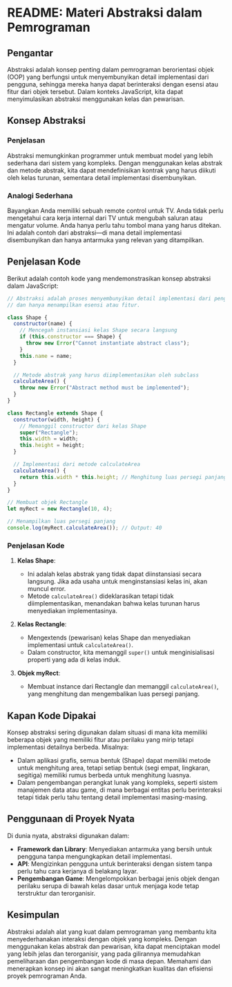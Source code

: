 # README: Materi Abstraksi dalam Pemrograman

## Pengantar

Abstraksi adalah konsep penting dalam pemrograman berorientasi objek (OOP) yang berfungsi untuk menyembunyikan detail implementasi dari pengguna, sehingga mereka hanya dapat berinteraksi dengan esensi atau fitur dari objek tersebut. Dalam konteks JavaScript, kita dapat menyimulasikan abstraksi menggunakan kelas dan pewarisan.

## Konsep Abstraksi

### Penjelasan

Abstraksi memungkinkan programmer untuk membuat model yang lebih sederhana dari sistem yang kompleks. Dengan menggunakan kelas abstrak dan metode abstrak, kita dapat mendefinisikan kontrak yang harus diikuti oleh kelas turunan, sementara detail implementasi disembunyikan.

### Analogi Sederhana

Bayangkan Anda memiliki sebuah remote control untuk TV. Anda tidak perlu mengetahui cara kerja internal dari TV untuk mengubah saluran atau mengatur volume. Anda hanya perlu tahu tombol mana yang harus ditekan. Ini adalah contoh dari abstraksi—di mana detail implementasi disembunyikan dan hanya antarmuka yang relevan yang ditampilkan.

## Penjelasan Kode

Berikut adalah contoh kode yang mendemonstrasikan konsep abstraksi dalam JavaScript:

```javascript
// Abstraksi adalah proses menyembunyikan detail implementasi dari pengguna
// dan hanya menampilkan esensi atau fitur.

class Shape {
  constructor(name) {
    // Mencegah instansiasi kelas Shape secara langsung
    if (this.constructor === Shape) {
      throw new Error("Cannot instantiate abstract class");
    }
    this.name = name;
  }

  // Metode abstrak yang harus diimplementasikan oleh subclass
  calculateArea() {
    throw new Error("Abstract method must be implemented");
  }
}

class Rectangle extends Shape {
  constructor(width, height) {
    // Memanggil constructor dari kelas Shape
    super("Rectangle");
    this.width = width;
    this.height = height;
  }

  // Implementasi dari metode calculateArea
  calculateArea() {
    return this.width * this.height; // Menghitung luas persegi panjang
  }
}

// Membuat objek Rectangle
let myRect = new Rectangle(10, 4);

// Menampilkan luas persegi panjang
console.log(myRect.calculateArea()); // Output: 40
```

### Penjelasan Kode

1. **Kelas Shape**:

   - Ini adalah kelas abstrak yang tidak dapat diinstansiasi secara langsung. Jika ada usaha untuk menginstansiasi kelas ini, akan muncul error.
   - Metode `calculateArea()` dideklarasikan tetapi tidak diimplementasikan, menandakan bahwa kelas turunan harus menyediakan implementasinya.

2. **Kelas Rectangle**:

   - Mengextends (pewarisan) kelas Shape dan menyediakan implementasi untuk `calculateArea()`.
   - Dalam constructor, kita memanggil `super()` untuk menginisialisasi properti yang ada di kelas induk.

3. **Objek myRect**:
   - Membuat instance dari Rectangle dan memanggil `calculateArea()`, yang menghitung dan mengembalikan luas persegi panjang.

## Kapan Kode Dipakai

Konsep abstraksi sering digunakan dalam situasi di mana kita memiliki beberapa objek yang memiliki fitur atau perilaku yang mirip tetapi implementasi detailnya berbeda. Misalnya:

- Dalam aplikasi grafis, semua bentuk (Shape) dapat memiliki metode untuk menghitung area, tetapi setiap bentuk (segi empat, lingkaran, segitiga) memiliki rumus berbeda untuk menghitung luasnya.
- Dalam pengembangan perangkat lunak yang kompleks, seperti sistem manajemen data atau game, di mana berbagai entitas perlu berinteraksi tetapi tidak perlu tahu tentang detail implementasi masing-masing.

## Penggunaan di Proyek Nyata

Di dunia nyata, abstraksi digunakan dalam:

- **Framework dan Library**: Menyediakan antarmuka yang bersih untuk pengguna tanpa mengungkapkan detail implementasi.
- **API**: Mengizinkan pengguna untuk berinteraksi dengan sistem tanpa perlu tahu cara kerjanya di belakang layar.
- **Pengembangan Game**: Mengelompokkan berbagai jenis objek dengan perilaku serupa di bawah kelas dasar untuk menjaga kode tetap terstruktur dan terorganisir.

## Kesimpulan

Abstraksi adalah alat yang kuat dalam pemrograman yang membantu kita menyederhanakan interaksi dengan objek yang kompleks. Dengan menggunakan kelas abstrak dan pewarisan, kita dapat menciptakan model yang lebih jelas dan terorganisir, yang pada gilirannya memudahkan pemeliharaan dan pengembangan kode di masa depan. Memahami dan menerapkan konsep ini akan sangat meningkatkan kualitas dan efisiensi proyek pemrograman Anda.
